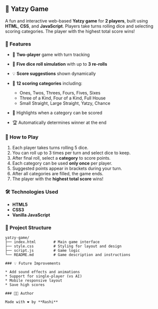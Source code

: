 
## 🎲 Yatzy Game

A fun and interactive web-based **Yatzy game** for **2 players**, built using **HTML**, **CSS**, and **JavaScript**. Players take turns rolling dice and selecting scoring categories. The player with the highest total score wins!

### 📌 Features

* 🎯 **Two-player** game with turn tracking
* 🎲 **Five dice roll simulation** with up to **3 re-rolls**
* 💡 **Score suggestions** shown dynamically
* 🧠 **12 scoring categories** including:

  * Ones, Twos, Threes, Fours, Fives, Sixes
  * Three of a Kind, Four of a Kind, Full House
  * Small Straight, Large Straight, Yatzy, Chance
* 🎉 Highlights when a category can be scored
* 🏆 Automatically determines winner at the end

### 🚀 How to Play

1. Each player takes turns rolling 5 dice.
2. You can roll up to 3 times per turn and select dice to keep.
3. After final roll, select a **category** to score points.
4. Each category can be used **only once** per player.
5. Suggested points appear in brackets during your turn.
6. After all categories are filled, the game ends.
7. The player with the **highest total score** wins!

### 🛠️ Technologies Used

* **HTML5**
* **CSS3**
* **Vanilla JavaScript**

### 📁 Project Structure

```plaintext
yatzy-game/
├── index.html        # Main game interface
├── style.css         # Styling for layout and design
├── script.js         # Game logic
└── README.md         # Game description and instructions

### 💡 Future Improvements

* Add sound effects and animations
* Support for single-player (vs AI)
* Mobile responsive layout
* Save high scores

### 🧑‍💻 Author

Made with ❤️ by **Rashi**

